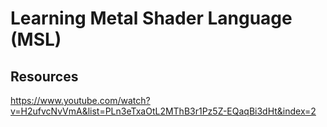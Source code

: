 # Learning Metal Shader Language (MSL)

## Resources
https://www.youtube.com/watch?v=H2ufvcNvVmA&list=PLn3eTxaOtL2MThB3r1Pz5Z-EQaqBi3dHt&index=2 
